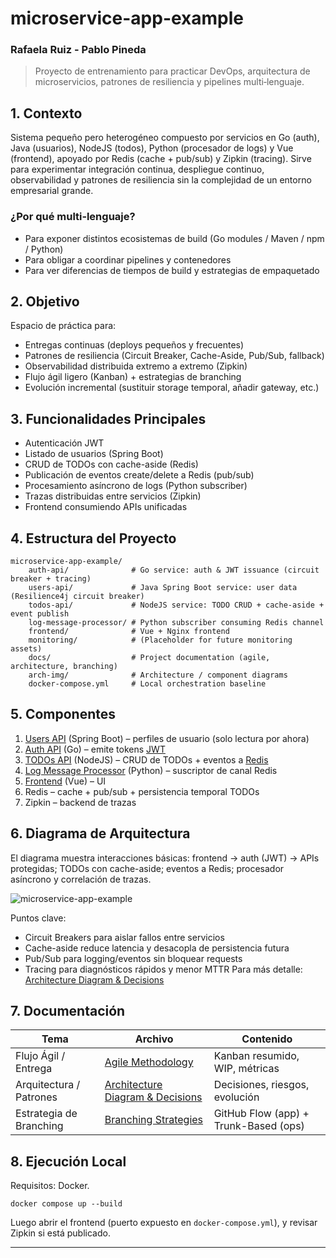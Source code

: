 # microservice-app-example

### Rafaela Ruiz - Pablo Pineda

> Proyecto de entrenamiento para practicar DevOps, arquitectura de microservicios, patrones de resiliencia y pipelines multi‑lenguaje.

## 1. Contexto

Sistema pequeño pero heterogéneo compuesto por servicios en Go (auth), Java (usuarios), NodeJS (todos), Python (procesador de logs) y Vue (frontend), apoyado por Redis (cache + pub/sub) y Zipkin (tracing). Sirve para experimentar integración continua, despliegue continuo, observabilidad y patrones de resiliencia sin la complejidad de un entorno empresarial grande.

### ¿Por qué multi‑lenguaje?

- Para exponer distintos ecosistemas de build (Go modules / Maven / npm / Python)
- Para obligar a coordinar pipelines y contenedores
- Para ver diferencias de tiempos de build y estrategias de empaquetado

## 2. Objetivo

Espacio de práctica para:

- Entregas continuas (deploys pequeños y frecuentes)
- Patrones de resiliencia (Circuit Breaker, Cache-Aside, Pub/Sub, fallback)
- Observabilidad distribuida extremo a extremo (Zipkin)
- Flujo ágil ligero (Kanban) + estrategias de branching
- Evolución incremental (sustituir storage temporal, añadir gateway, etc.)

## 3. Funcionalidades Principales

- Autenticación JWT
- Listado de usuarios (Spring Boot)
- CRUD de TODOs con cache-aside (Redis)
- Publicación de eventos create/delete a Redis (pub/sub)
- Procesamiento asíncrono de logs (Python subscriber)
- Trazas distribuidas entre servicios (Zipkin)
- Frontend consumiendo APIs unificadas

## 4. Estructura del Proyecto

```
microservice-app-example/
	auth-api/              # Go service: auth & JWT issuance (circuit breaker + tracing)
	users-api/             # Java Spring Boot service: user data (Resilience4j circuit breaker)
	todos-api/             # NodeJS service: TODO CRUD + cache-aside + event publish
	log-message-processor/ # Python subscriber consuming Redis channel
	frontend/              # Vue + Nginx frontend
	monitoring/            # (Placeholder for future monitoring assets)
	docs/                  # Project documentation (agile, architecture, branching)
	arch-img/              # Architecture / component diagrams
	docker-compose.yml     # Local orchestration baseline
```

## 5. Componentes

1. [Users API](/users-api) (Spring Boot) – perfiles de usuario (solo lectura por ahora)
2. [Auth API](/auth-api) (Go) – emite tokens [JWT](https://jwt.io/)
3. [TODOs API](/todos-api) (NodeJS) – CRUD de TODOs + eventos a [Redis](https://redis.io/)
4. [Log Message Processor](/log-message-processor) (Python) – suscriptor de canal Redis
5. [Frontend](/frontend) (Vue) – UI
6. Redis – cache + pub/sub + persistencia temporal TODOs
7. Zipkin – backend de trazas

## 6. Diagrama de Arquitectura

El diagrama muestra interacciones básicas: frontend → auth (JWT) → APIs protegidas; TODOs con cache-aside; eventos a Redis; procesador asíncrono y correlación de trazas.

![microservice-app-example](/arch-img/Microservices.png)

Puntos clave:

- Circuit Breakers para aislar fallos entre servicios
- Cache-aside reduce latencia y desacopla de persistencia futura
- Pub/Sub para logging/eventos sin bloquear requests
- Tracing para diagnósticos rápidos y menor MTTR
  Para más detalle: [Architecture Diagram & Decisions](docs/Architecture%20Diagram.md)

## 7. Documentación

| Tema                    | Archivo                                                            | Contenido                             |
| ----------------------- | ------------------------------------------------------------------ | ------------------------------------- |
| Flujo Ágil / Entrega    | [Agile Methodology](docs/Agile%20Methodology.md)                   | Kanban resumido, WIP, métricas        |
| Arquitectura / Patrones | [Architecture Diagram & Decisions](docs/Architecture%20Diagram.md) | Decisiones, riesgos, evolución        |
| Estrategia de Branching | [Branching Strategies](docs/Branching%20Strategies.md)             | GitHub Flow (app) + Trunk-Based (ops) |

## 8. Ejecución Local

Requisitos: Docker.

```
docker compose up --build
```

Luego abrir el frontend (puerto expuesto en `docker-compose.yml`), y revisar Zipkin si está publicado.


---

